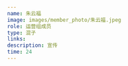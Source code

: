 ```yaml
---
name: 朱云福
image: images/member_photo/朱云福.jpeg
role: 运营组成员
type: 混子
links:
description: 宣传
time: 24
---
```

